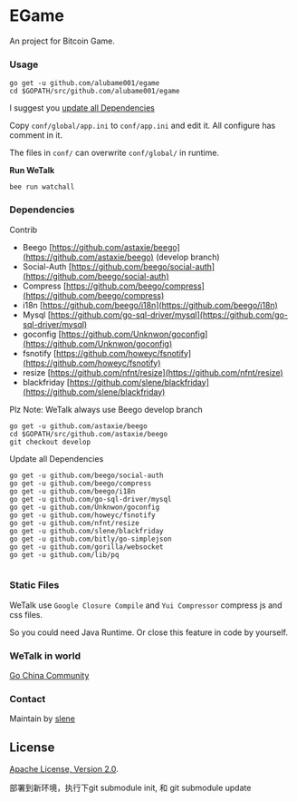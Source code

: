 # EGame

An project for Bitcoin Game.

### Usage

```
go get -u github.com/alubame001/egame
cd $GOPATH/src/github.com/alubame001/egame
```

I suggest you [update all Dependencies](#dependencies)

Copy `conf/global/app.ini` to `conf/app.ini` and edit it. All configure has comment in it.

The files in `conf/` can overwrite `conf/global/` in runtime.


**Run WeTalk**

```
bee run watchall
```

### Dependencies

Contrib

* Beego [https://github.com/astaxie/beego](https://github.com/astaxie/beego) (develop branch)
* Social-Auth [https://github.com/beego/social-auth](https://github.com/beego/social-auth)
* Compress [https://github.com/beego/compress](https://github.com/beego/compress)
* i18n [https://github.com/beego/i18n](https://github.com/beego/i18n)
* Mysql [https://github.com/go-sql-driver/mysql](https://github.com/go-sql-driver/mysql)
* goconfig [https://github.com/Unknwon/goconfig](https://github.com/Unknwon/goconfig)
* fsnotify [https://github.com/howeyc/fsnotify](https://github.com/howeyc/fsnotify)
* resize [https://github.com/nfnt/resize](https://github.com/nfnt/resize)
* blackfriday [https://github.com/slene/blackfriday](https://github.com/slene/blackfriday)

Plz Note: WeTalk always use Beego develop branch

```
go get -u github.com/astaxie/beego
cd $GOPATH/src/github.com/astaxie/beego
git checkout develop
```

Update all Dependencies

```
go get -u github.com/beego/social-auth
go get -u github.com/beego/compress
go get -u github.com/beego/i18n
go get -u github.com/go-sql-driver/mysql
go get -u github.com/Unknwon/goconfig
go get -u github.com/howeyc/fsnotify
go get -u github.com/nfnt/resize
go get -u github.com/slene/blackfriday
go get -u github.com/bitly/go-simplejson
go get -u github.com/gorilla/websocket
go get -u github.com/lib/pq


```

### Static Files

WeTalk use `Google Closure Compile` and `Yui Compressor` compress js and css files.

So you could need Java Runtime. Or close this feature in code by yourself.

### WeTalk in world

[Go China Community](http://bbs.go-china.org/)

### Contact

Maintain by [slene](https://github.com/slene)

## License

[Apache License, Version 2.0](http://www.apache.org/licenses/LICENSE-2.0.html).


部署到新环境，执行下git submodule init, 和 git submodule update